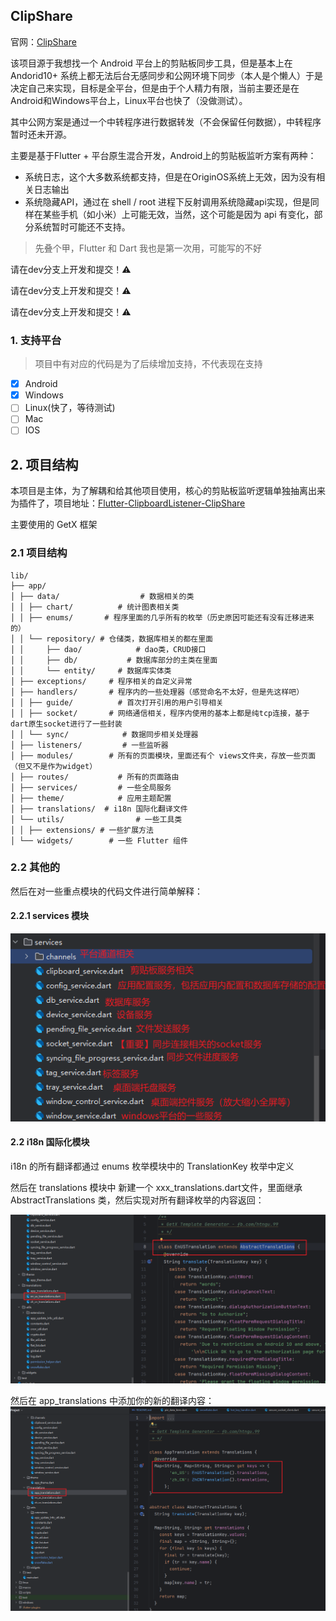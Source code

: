 ## ClipShare

官网：[ClipShare](https://clipshare.coclyun.top/)

该项目源于我想找一个 Android 平台上的剪贴板同步工具，但是基本上在 Andorid10+ 系统上都无法后台无感同步和公网环境下同步（本人是个懒人）于是决定自己来实现，目标是全平台，但是由于个人精力有限，当前主要还是在Android和Windows平台上，Linux平台也快了（没做测试）。

其中公网方案是通过一个中转程序进行数据转发（不会保留任何数据），中转程序暂时还未开源。

主要是基于Flutter + 平台原生混合开发，Android上的剪贴板监听方案有两种：

+ 系统日志，这个大多数系统都支持，但是在OriginOS系统上无效，因为没有相关日志输出
+ 系统隐藏API，通过在 shell / root 进程下反射调用系统隐藏api实现，但是同样在某些手机（如小米）上可能无效，当然，这个可能是因为 api 有变化，部分系统暂时可能还不支持。

> 先叠个甲，Flutter 和 Dart 我也是第一次用，可能写的不好

请在dev分支上开发和提交！⚠

请在dev分支上开发和提交！⚠

请在dev分支上开发和提交！⚠

### 1. 支持平台

> 项目中有对应的代码是为了后续增加支持，不代表现在支持

+ [x] Android
+ [x] Windows
+ [ ] Linux(快了，等待测试)
+ [ ] Mac
+ [ ] IOS

## 2. 项目结构

本项目是主体，为了解耦和给其他项目使用，核心的剪贴板监听逻辑单独抽离出来为插件了，项目地址：[Flutter-ClipboardListener-ClipShare](https://github.com/aa2013/ClipboardListener)

主要使用的 GetX 框架

### 2.1 项目结构

```
lib/
├── app/
│ ├── data/                  # 数据相关的类
│ │ ├── chart/         	# 统计图表相关类
│ │ ├── enums/ 		 # 程序里面的几乎所有的枚举（历史原因可能还有没有迁移进来的）
│ │ └── repository/	# 仓储类，数据库相关的都在里面
│ │ 	├── dao/			# dao类，CRUD接口
│ │ 	├── db/			  # 数据库部分的主类在里面
│ │ 	└── entity/		# 数据库实体类
│ ├── exceptions/	  # 程序相关的自定义异常
│ ├── handlers/		  # 程序内的一些处理器（感觉命名不太好，但是先这样吧）
│ │ ├── guide/			# 首次打开引用的用户引导相关
│ │ ├── socket/		  # 网络通信相关，程序内使用的基本上都是纯tcp连接，基于dart原生socket进行了一些封装
│ │ └── sync/			 # 数据同步相关处理器
│ ├── listeners/		 # 一些监听器
│ ├── modules/        # 所有的页面模块，里面还有个 views文件夹，存放一些页面（但又不是作为widget）
│ ├── routes/			# 所有的页面路由
│ ├── services/         # 一些全局服务
│ ├── theme/            # 应用主题配置
│ ├── translations/  # i18n 国际化翻译文件
│ └── utils/                # 一些工具类
│ │ ├── extensions/ # 一些扩展方法  
│ └── widgets/		  # 一些 Flutter 组件 
```

### 2.2 其他的

然后在对一些重点模块的代码文件进行简单解释：

#### 2.2.1 services 模块

![image-20250421234632095](docs/images/service_module.png)



#### 2.2 i18n 国际化模块

i18n 的所有翻译都通过 enums 枚举模块中的 TranslationKey 枚举中定义

然后在 translations 模块中 新建一个 xxx_translations.dart文件，里面继承 AbstractTranslations 类，然后实现对所有翻译枚举的内容返回：

![image-20250421234856894](docs/images/translations_module_country.png)

然后在 app_translations 中添加你的新的翻译内容：
![image-20250421234944040](docs/images/translations_module_country_add.png)

